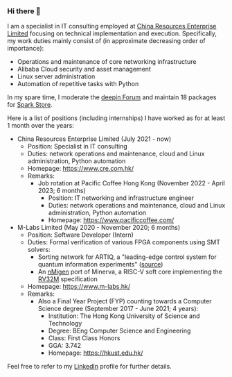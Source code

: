 ### Hi there 👋

I am a specialist in IT consulting employed at [China Resources Enterprise Limited](https://www.cre.com.hk/) focusing on technical implementation and execution. Specifically, my work duties mainly consist of (in approximate decreasing order of importance):

- Operations and maintenance of core networking infrastructure
- Alibaba Cloud security and asset management
- Linux server administration
- Automation of repetitive tasks with Python

In my spare time, I moderate the [deepin Forum](https://bbs.deepin.org/) and maintain 18 packages for [Spark Store](https://spark-app.store/).

Here is a list of positions (including internships) I have worked as for at least 1 month over the years:

- China Resources Enterprise Limited (July 2021 - now)
  - Position: Specialist in IT consulting
  - Duties: network operations and maintenance, cloud and Linux administration, Python automation
  - Homepage: https://www.cre.com.hk/
  - Remarks:
    - Job rotation at Pacific Coffee Hong Kong (November 2022 - April 2023; 6 months)
      - Position: IT networking and infrastructure engineer
      - Duties: network operations and maintenance, cloud and Linux administration, Python automation
      - Homepage: https://www.pacificcoffee.com/
- M-Labs Limited (May 2020 - November 2020; 6 months)
  - Position: Software Developer (Intern)
  - Duties: Formal verification of various FPGA components using SMT solvers:
    - Sorting network for ARTIQ, a "leading-edge control system for quantum information experiments" \([source](http://www.m-labs.hk/experiment-control/artiq/)\)
    - An [nMigen](http://www.m-labs.hk/gateware/nmigen/) port of Minerva, a RISC-V soft core implementing the [RV32M](https://msyksphinz-self.github.io/riscv-isadoc/html/rvm.html) specification
  - Homepage: https://www.m-labs.hk/
  - Remarks:
    - Also a Final Year Project (FYP) counting towards a Computer Science degree (September 2017 - June 2021; 4 years):
      - Institution: The Hong Kong University of Science and Technology
      - Degree: BEng Computer Science and Engineering
      - Class: First Class Honors
      - GGA: 3.742
      - Homepage: https://hkust.edu.hk/

Feel free to refer to my [LinkedIn](https://www.linkedin.com/in/donaldsebleung/) profile for further details.

<!--
**DonaldKellett/DonaldKellett** is a ✨ _special_ ✨ repository because its `README.md` (this file) appears on your GitHub profile.

Here are some ideas to get you started:

- 🔭 I’m currently working on ...
- 🌱 I’m currently learning ...
- 👯 I’m looking to collaborate on ...
- 🤔 I’m looking for help with ...
- 💬 Ask me about ...
- 📫 How to reach me: ...
- 😄 Pronouns: ...
- ⚡ Fun fact: ...
-->

